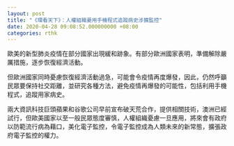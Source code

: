 ```yaml
---
layout: post
title: "《環看天下》：人權組織憂用手機程式追蹤病史涉擴監控"
date: 2020-04-28 09:08:52.000000000 +08:00
categories: rthk
---
```


歐美的新型肺炎疫情在部分國家出現緩和跡象。有部分歐洲國家表明，準備解除嚴厲措施，逐步恢復經濟活動。

但歐洲國家同時憂慮恢復經濟活動過急，可能會令疫情再度爆發，因此，仍然呼籲民眾要保持社交距離，並研究各種方法，避免疫情再爆發的可能性，包括利用手機程式，追蹤用家病史。

兩大資訊科技巨頭蘋果和谷歌公司早前宣布破天荒合作，提供相關技術，澳洲已經試行，但歐美國家以至一般民眾態度審慎，人權組織憂慮一旦應用，將來會有政府以防範流行病為藉口，美化電子監控，令電子監控成為人類未來的新常態，擴張政府電子監控的權力。
